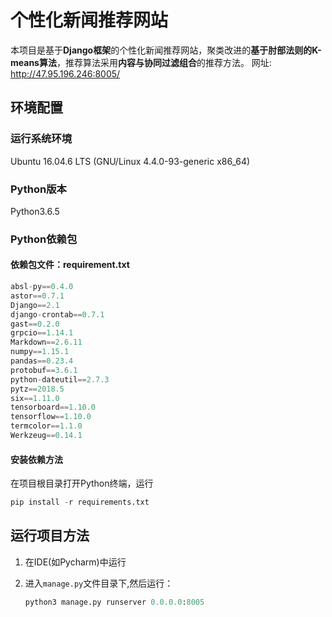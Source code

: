 # 个性化新闻推荐网站

本项目是基于**Django框架**的个性化新闻推荐网站，聚类改进的**基于肘部法则的K-means算法**，推荐算法采用**内容与协同过滤组合**的推荐方法。
网址: http://47.95.196.246:8005/

## 环境配置

### 运行系统环境

Ubuntu 16.04.6 LTS (GNU/Linux 4.4.0-93-generic x86_64)

### Python版本

Python3.6.5

### Python依赖包

#### 依赖包文件：requirement.txt

```python
absl-py==0.4.0
astor==0.7.1
Django==2.1
django-crontab==0.7.1
gast==0.2.0
grpcio==1.14.1
Markdown==2.6.11
numpy==1.15.1
pandas==0.23.4
protobuf==3.6.1
python-dateutil==2.7.3
pytz==2018.5
six==1.11.0
tensorboard==1.10.0
tensorflow==1.10.0
termcolor==1.1.0
Werkzeug==0.14.1
```

#### 安装依赖方法

在项目根目录打开Python终端，运行

```python
pip install -r requirements.txt
```

## 运行项目方法

1. 在IDE(如Pycharm)中运行

2. 进入`manage.py`文件目录下,然后运行：

   ```python
   python3 manage.py runserver 0.0.0.0:8005
   ```